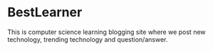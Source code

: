 # BestLearner
This is computer science learning blogging site where we post new technology, trending technology and question/answer.
